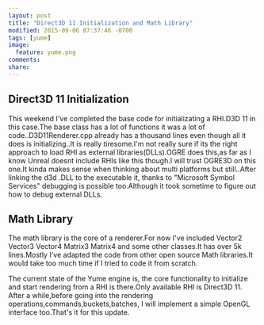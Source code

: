 ```yaml
---
layout: post
title: "Direct3D 11 Initialization and Math Library"
modified: 2015-09-06 07:37:46 -0700
tags: [yume]
image:
  feature: yume.png
comments: 
share: 
---
```


## Direct3D 11 Initialization

This weekend I've completed the base code for initializating a RHI.D3D 11 in this case.The base class has a lot of functions it was a lot of code..D3D11Renderer.cpp already has a thousand lines even though all it does is initializing..It is really tiresome.I'm not really sure if its the right approach to load RHI as external libraries(DLLs).OGRE does this,as far as I know Unreal doesnt include RHIs like this though.I will trust OGRE3D on this one.It kinda makes sense when thinking about multi platforms but still..After linking the d3d .DLL to the executable it, thanks to "Microsoft Symbol Services" debugging is possible too.Although it took sometime to figure out how to debug external DLLs.

## Math Library

The math library is the core of a renderer.For now I've included Vector2 Vector3 Vector4 Matrix3 Matrix4 and some other classes.It has over 5k lines.Mostly I've adapted the code from other open source Math libraries.It would take too much time if I tried to code it from scratch.

The current state of the Yume engine is, the core functionality to initialize and start rendering from a RHI is there.Only available RHI is Direct3D 11. After a while,before going into the rendering operations,commands,buckets,batches, I will implement a simple OpenGL interface too.That's it for this update.
